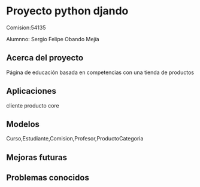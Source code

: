 # Proyecto python djando

Comision:54135

Alumnno: Sergio Felipe Obando Mejía

## Acerca del proyecto
Página de educación basada en competencias con una tienda de productos

## Aplicaciones
cliente
producto
core
## Modelos
Curso,Estudiante,Comision,Profesor,ProductoCategoria

## Mejoras futuras

## Problemas conocidos
